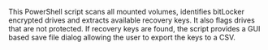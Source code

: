 This PowerShell script scans all mounted volumes, identifies bitLocker encrypted drives and extracts available recovery keys. It also flags drives that are not protected. If recovery keys are found, the script provides a GUI based save file dialog allowing the user to export the keys to a CSV.

